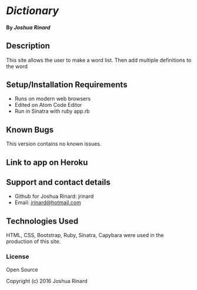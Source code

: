 # _Dictionary_


#### By _**Joshua Rinard**_

## Description

This site allows the user to make a word list. Then add multiple definitions to the word


## Setup/Installation Requirements

* Runs on modern web browsers
* Edited on Atom Code Editor
* Run in Sinatra with ruby app.rb

## Known Bugs

This version contains no known issues.

## Link to app on Heroku



## Support and contact details

* Github for Joshua Rinard: jrinard
* Email: jrinard@hotmail.com

## Technologies Used

HTML, CSS, Bootstrap, Ruby, Sinatra, Capybara were used in the production of this site.

### License

Open Source

Copyright (c) 2016 Joshua Rinard
